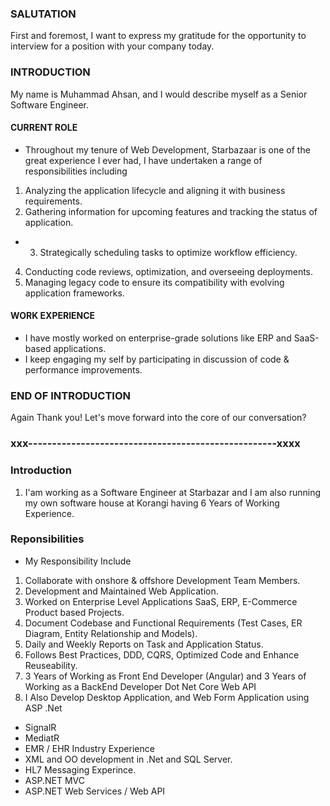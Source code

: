 ### SALUTATION
First and foremost, I want to express my gratitude for the opportunity to interview for a position with your company today.

### INTRODUCTION
My name is Muhammad Ahsan, and I would describe myself as a Senior Software Engineer.

#### CURRENT ROLE
- Throughout my tenure of Web Development, Starbazaar is one of the great experience I ever had, I have undertaken a range of responsibilities including
1. Analyzing the application lifecycle and aligning it with business requirements.
2. Gathering information for upcoming features and tracking the status of application.
- 3. Strategically scheduling tasks to optimize workflow efficiency.
4. Conducting code reviews, optimization, and overseeing deployments.
5. Managing legacy code to ensure its compatibility with evolving application frameworks.

#### WORK EXPERIENCE
- I have mostly worked on enterprise-grade solutions like ERP and SaaS-based applications.
- I keep engaging my self by participating in discussion of code & performance improvements.

### END OF INTRODUCTION
Again Thank you! Let's move forward into the core of our conversation?


### xxx----------------------------------------------------xxxx
### Introduction 
1. I'am working as a Software Engineer at Starbazar and I am also running my own software house at Korangi having 6 Years of Working Experience.

### Reponsibilities
- My Responsibility Include 
1. Collaborate with onshore & offshore Development Team Members.
2. Development and Maintained Web Application.
3. Worked on Enterprise Level Applications SaaS, ERP, E-Commerce Product based Projects.
4. Document Codebase and Functional Requirements (Test Cases, ER Diagram, Entity Relationship and Models).
5. Daily and Weekly Reports on Task and Application Status.
6. Follows Best Practices, DDD, CQRS, Optimized Code and Enhance Reuseability.
7. 3 Years of Working as Front End Developer (Angular) and 3 Years of Working as a BackEnd Developer Dot Net Core Web API 
8. I Also Develop Desktop Application, and Web Form Application using ASP .Net

- SignalR
- MediatR
- EMR / EHR Industry Experience
- XML and OO development in .Net and SQL Server.
- HL7 Messaging Experince.
- ASP.NET MVC
- ASP.NET Web Services / Web API
